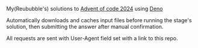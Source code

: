 My(Reububble's) solutions to [Advent of code 2024](https://adventofcode.com/2024) using [Deno](https://deno.com)

Automatically downloads and caches input files before running the stage's solution, then submitting the answer after manual confirmation.

All requests are sent with User-Agent field set with a link to this repo.
